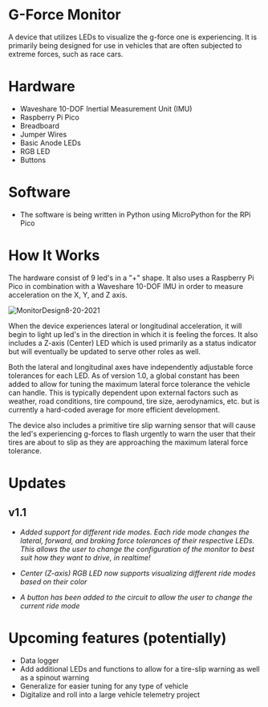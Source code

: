 # G-Force Monitor
A device that utilizes LEDs to visualize the g-force one is experiencing. It is primarily being designed for use in vehicles that are often subjected to extreme forces, such as race cars.

# Hardware
- Waveshare 10-DOF Inertial Measurement Unit (IMU)
- Raspberry Pi Pico
- Breadboard
- Jumper Wires
- Basic Anode LEDs
- RGB LED
- Buttons

# Software
- The software is being written in Python using MicroPython for the RPi Pico

# How It Works
The hardware consist of 9 led's in a "+" shape. It also uses a Raspberry Pi Pico in combination with a Waveshare 10-DOF IMU
in order to measure acceleration on the X, Y, and Z axis. 


![MonitorDesign8-20-2021](https://user-images.githubusercontent.com/36857534/130289143-5bacec8d-2b7a-4185-a464-6a2ab940e75e.jpg)


When the device experiences lateral or longitudinal acceleration, it will begin to light up led's in the direction in 
which it is feeling the forces. It also includes a Z-axis (Center) LED which is used primarily as a status indicator but will eventually be updated 
to serve other roles as well.

Both the lateral and longitudinal axes have independently adjustable force tolerances for each LED. As of version 1.0, a global constant has been 
added to allow for tuning the maximum lateral force tolerance the vehicle can handle. This is typically dependent upon external factors such as weather,
road conditions, tire compound, tire size, aerodynamics, etc. but is currently a hard-coded average for more efficient development.

The device also includes a primitive tire slip warning sensor that will cause the led's experiencing g-forces to flash urgently to 
warn the user that their tires are about to slip as they are approaching the maximum lateral force tolerance. 

# Updates

  ## v1.1
   - *Added support for different ride modes. Each ride mode changes the lateral, forward, and braking force tolerances
   of their respective LEDs. This allows the user to change the configuration of the monitor to best suit how they want to
   drive, in realtime!*
   
   - *Center (Z-axis) RGB LED now supports visualizing different ride modes based on their color*
 
   - *A button has been added to the circuit to allow the user to change the current ride mode*

                


# Upcoming features (potentially)
- Data logger
- Add additional LEDs and functions to allow for a tire-slip warning as well as a spinout warning
- Generalize for easier tuning for any type of vehicle
- Digitalize and roll into a large vehicle telemetry project
